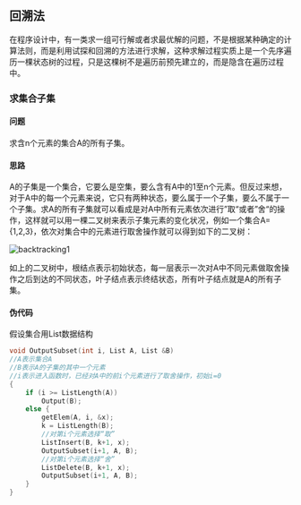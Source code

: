 ## 回溯法

在程序设计中，有一类求一组可行解或者求最优解的问题，不是根据某种确定的计算法则，而是利用试探和回溯的方法进行求解，这种求解过程实质上是一个先序遍历一棵状态树的过程，只是这棵树不是遍历前预先建立的，而是隐含在遍历过程中。

### 求集合子集

#### 问题

求含n个元素的集合A的所有子集。

#### 思路

A的子集是一个集合，它要么是空集，要么含有A中的1至n个元素。但反过来想，对于A中的每一个元素来说，它只有两种状态，要么属于一个子集，要么不属于一个子集。求A的所有子集就可以看成是对A中所有元素依次进行”取“或者”舍“的操作，这样就可以用一棵二叉树来表示子集元素的变化状况，例如一个集合A={1,2,3}，依次对集合中的元素进行取舍操作就可以得到如下的二叉树：

![backtracking1](/Users/ran.fang/Documents/LeetCode/backtracking1.png)

如上的二叉树中，根结点表示初始状态，每一层表示一次对A中不同元素做取舍操作之后到达的不同状态，叶子结点表示终结状态，所有叶子结点就是A的所有子集。

#### 伪代码

假设集合用List数据结构

```c
void OutputSubset(int i, List A, List &B)
//A表示集合A
//B表示A的子集的其中一个元素
//i表示进入函数时，已经对A中的前i个元素进行了取舍操作，初始i=0
{
    if (i >= ListLength(A))
        Output(B);
    else {
        getElem(A, i, &x);
        k = ListLength(B);
        //对第i个元素选择“取”
        ListInsert(B, k+1, x);
        OutputSubset(i+1, A, B);
        //对第i个元素选择“舍”
        ListDelete(B, k+1, x);
        OutputSubset(i+1, A, B);
    }
}

```

